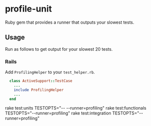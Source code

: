 # profile-unit

Ruby gem that provides a runner that outputs your slowest tests.

## Usage
Run as follows to get output for your slowest 20 tests.

### Rails
Add `ProfilingHelper` to your `test_helper.rb`.

``` ruby
  class ActiveSupport::TestCase
    ...
    include ProfilingHelper
    ...
  end
```

rake test:units TESTOPTS="-- --runner=profiling"
rake test:functionals TESTOPTS="--runner=profiling"
rake test:integration TESTOPTS="--runner=profiling"
